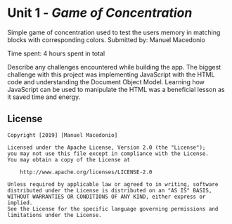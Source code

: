 # Unit 1 - *Game of Concentration*

Simple game of concentration used to test the users memory in matching blocks
with corresponding colors.
Submitted by: Manuel Macedonio

Time spent: 4 hours spent in total

Describe any challenges encountered while building the app.
  The biggest challenge with this project was implementing JavaScript with the
  HTML code and understanding the Document Object Model.
  Learning how JavaScript can be used to manipulate the HTML was a beneficial
  lesson as it saved time and energy.
## License

    Copyright [2019] [Manuel Macedonio]

    Licensed under the Apache License, Version 2.0 (the "License");
    you may not use this file except in compliance with the License.
    You may obtain a copy of the License at

        http://www.apache.org/licenses/LICENSE-2.0

    Unless required by applicable law or agreed to in writing, software
    distributed under the License is distributed on an "AS IS" BASIS,
    WITHOUT WARRANTIES OR CONDITIONS OF ANY KIND, either express or implied.
    See the License for the specific language governing permissions and
    limitations under the License.
